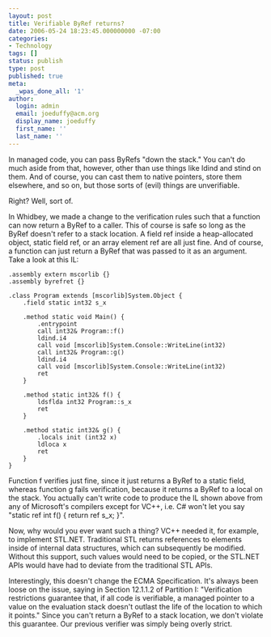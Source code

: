```yaml
---
layout: post
title: Verifiable ByRef returns?
date: 2006-05-24 18:23:45.000000000 -07:00
categories:
- Technology
tags: []
status: publish
type: post
published: true
meta:
  _wpas_done_all: '1'
author:
  login: admin
  email: joeduffy@acm.org
  display_name: joeduffy
  first_name: ''
  last_name: ''
---
```

In managed code, you can pass ByRefs "down the stack." You can't do much aside 
from that, however, other than use things like ldind and stind on them. And of 
course, you can cast them to native pointers, store them elsewhere, and so on, 
but those sorts of (evil) things are unverifiable.

Right? Well, sort of.

In Whidbey, we made a change to the verification rules such that a function can 
now return a ByRef to a caller. This of course is safe so long as the ByRef 
doesn't refer to a stack location. A field ref inside a heap-allocated object, 
static field ref, or an array element ref are all just fine. And of course, a 
function can just return a ByRef that was passed to it as an argument. Take a 
look at this IL:

```
.assembly extern mscorlib {}
.assembly byrefret {}

.class Program extends [mscorlib]System.Object {
    .field static int32 s_x

    .method static void Main() {
        .entrypoint
        call int32& Program::f()
        ldind.i4
        call void [mscorlib]System.Console::WriteLine(int32)
        call int32& Program::g()
        ldind.i4
        call void [mscorlib]System.Console::WriteLine(int32)
        ret
    }

    .method static int32& f() {
        ldsflda int32 Program::s_x
        ret
    }

    .method static int32& g() {
        .locals init (int32 x)
        ldloca x
        ret
    }
}
```

Function f verifies just fine, since it just returns a ByRef to a static field, 
whereas function g fails verification, because it returns a ByRef to a local on 
the stack. You actually can't write code to produce the IL shown above from any 
of Microsoft's compilers except for VC++, i.e. C# won't let you say "static ref 
int f() { return ref s\_x; }".

Now, why would you ever want such a thing? VC++ needed it, for example, to 
implement STL.NET. Traditional STL returns references to elements inside of 
internal data structures, which can subsequently be modified. Without this 
support, such values would need to be copied, or the STL.NET APIs would have had 
to deviate from the traditional STL APIs.

Interestingly, this doesn't change the ECMA Specification. It's always been 
loose on the issue, saying in Section 12.1.1.2 of Partition I: "Verification 
restrictions guarantee that, if all code is verifiable, a managed pointer to a 
value on the evaluation stack doesn't outlast the life of the location to which 
it points." Since you can't return a ByRef to a stack location, we don't violate 
this guarantee. Our previous verifier was simply being overly strict.

